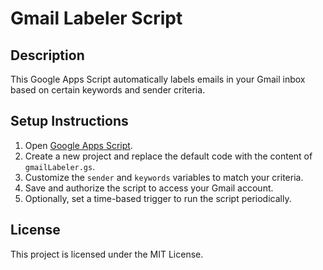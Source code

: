 # Gmail Labeler Script

## Description
This Google Apps Script automatically labels emails in your Gmail inbox based on certain keywords and sender criteria.

## Setup Instructions
1. Open [Google Apps Script](https://script.google.com/).
2. Create a new project and replace the default code with the content of `gmailLabeler.gs`.
3. Customize the `sender` and `keywords` variables to match your criteria.
4. Save and authorize the script to access your Gmail account.
5. Optionally, set a time-based trigger to run the script periodically.

## License
This project is licensed under the MIT License.
